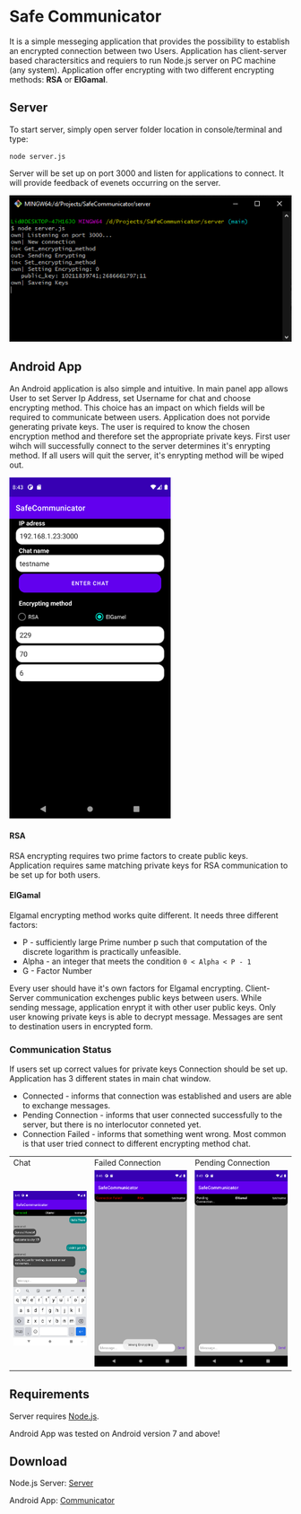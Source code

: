 # Safe Communicator

It is a simple messeging application that provides the possibility to establish an encrypted connection between two Users. Application has client-server based charactersitics and requiers to run Node.js server on PC machine (any system). Application offer encrypting with two different encrypting methods: **RSA** or **ElGamal**.

## Server

To start server, simply open server folder location in console/terminal and type:
```
node server.js 
```
Server will be set up on port 3000 and listen for applications to connect. It will provide feedback of evenets occurring on the server.

![image](screenshots/s_server.PNG)

## Android App

An Android application is also simple and intuitive. In main panel app allows User to set Server Ip Address, set Username for chat and choose encrypting method. This choice has an impact on which fields will be required to communicate between users. Application does not porvide generating private keys. The user is required to know the chosen encryption method and therefore set the appropriate private keys. First user wihch will successfully connect to the server determines it's enrypting method. If all users will quit the server, it's enrypting method will be wiped out.

<td><img src="screenshots/s_main.png" width=288 height=608></td>

#### RSA
RSA encrypting requires two prime factors to create public keys. Application requires same matching private keys for RSA communication to be set up for both users. 

#### ElGamal
Elgamal encrypting method works quite different. It needs three different factors:
* P -  sufficiently large Prime number p such that computation of the discrete logarithm is practically unfeasible.
* Alpha - an integer that meets the condition  `0 < Alpha < P - 1`
* G - Factor Number

Every user should have it's own factors for Elgamal encrypting. Client-Server communication exchenges public keys between users. While sending message, application enrypt it with other user public keys. Only user knowing private keys is able to decrypt message. Messages are sent to destination users in encrypted form. 

### Communication Status
If users set up correct values for private keys Connection should be set up. Application has 3 different states in main chat window.

* Connected - informs that connection was established and users are able to exchange messages.
* Pending Connection - informs that user connected successfully to the server, but there is no interlocutor conneted yet.
* Connection Failed - informs that something went wrong. Most common is that user tried connect to different encrypting method chat.

<table>
  <tr>
    <td>Chat</td>
     <td>Failed Connection</td>
     <td>Pending Connection</td>
  </tr>
  <tr>
    <td><img src="screenshots/s_chat.png"></td>
    <td><img src="screenshots/s_failed.png"></td>
    <td><img src="screenshots/s_pending.png"></td>
  </tr>
 </table>

## Requirements

Server requires [Node.js](https://nodejs.org/en/).

Android App was tested on Android version 7 and above!

## Download

Node.js Server: <a id="raw-url" href="https://github.com/Liderty/SafeCommunicator/raw/main/server/server.js" download>Server</a>

Android App:    <a id="raw-url" href="https://github.com/Liderty/SafeCommunicator/raw/main/apk/SafeCommunicator.apk">Communicator</a>
